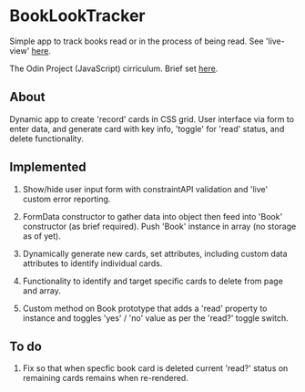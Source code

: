 # BookLookTracker
Simple app to track books read or in the process of being read. See 'live-view' [here](https://rajheer.github.io/BookLookTracker/).

The Odin Project (JavaScript) cirriculum. Brief set [here](https://www.theodinproject.com/lessons/node-path-javascript-library).

## About

Dynamic app to create 'record' cards in CSS grid. User interface via form to enter data, and generate card with key info, 'toggle' for 'read' status, and delete functionality.

## Implemented

1. Show/hide user input form with constraintAPI validation and 'live' custom error reporting.

2. FormData constructor to gather data into object then feed into 'Book' constructor (as brief required). Push 'Book' instance in array (no storage as of yet).

3. Dynamically generate new cards, set attributes, including custom data attributes to identify individual cards.

4. Functionality to identify and target specific cards to delete from page and array.

5. Custom method on Book prototype that adds a 'read' property to instance and toggles 'yes' / 'no' value as per the 'read?' toggle switch.

## To do

1. Fix so that when specfic book card is deleted current 'read?' status on remaining cards remains when re-rendered.
